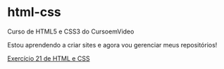 # html-css
 Curso de HTML5 e CSS3 do CursoemVideo

 Estou aprendendo a criar sites e agora vou gerenciar meus repositórios!

 <a href="https://pedroeugenio212.github.io/html-css/exercicios/ex021/caixa02.html" target="_blank">Exercício 21 de HTML e CSS</a>